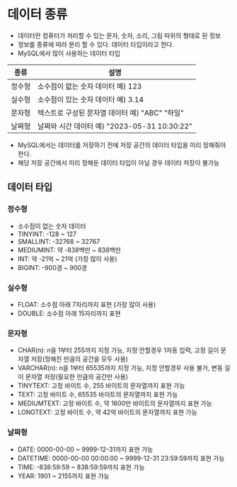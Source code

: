 # 데이터 종류
- 데이터란 컴퓨터가 처리할 수 있는 문자, 숫자, 소리, 그림 따위의 형태로 된 정보
- 정보를 종류에 따라 분리 할 수 있다. 데이터 타입이라고 한다.
- MySQL에서 많이 사용하는 데이터 타입

종류 | 설명
-- | --
정수형 | 소수점이 없는 숫자 데이터 예) 123
실수형 | 소수점이 있는 숫자 데이터 예) 3.14
문자형 | 텍스트로 구성된 문자열 데이터 예) "ABC" "하일"
날짜형 | 날짜와 시간 데이터 예) "2023-05-31 10:30:22"

- MySQL에서는 데이터를 저장하기 전에 저장 공간의 데이터 타입을 미리 정해줘야 한다.
- 해당 저장 공간에서 미리 정해둔 데이터 타입이 아닐 경우 데이터 저장이 불가능

## 데이터 타입
### 정수형
- 소수점이 없는 숫자 데이터
- TINYINT: -128 ~ 127 
- SMALLINT: -32768 ~ 32767
- MEDIUMINT: 약 -838백만 ~ 838백만
- INT: 약 -21억 ~ 21억 (가장 많이 사용)
- BIGINT: -900경 ~ 900경

### 실수형
- FLOAT: 소수점 아래 7자리까지 표현 (가장 많이 사용)
- DOUBLE: 소수점 아래 15자리까지 표현

### 문자형
- CHAR(n): n을 1부터 255까지 지정 가능, 지정 안할경우 1자동 입력, 고정 길이 문자열 저장(정해진 만큼의 공간을 모두 사용)
- VARCHAR(n): n을 1부터 65535까지 지정 가능, 지정 안할경우 사용 불가, 변동 길이 문자열 저장(필요한 만큼의 공간만 사용)
- TINYTEXT: 고정 바이트 수, 255 바이트의 문자열까지 표현 가능
- TEXT: 고정 바이트 수, 65535 바이트의 문자열까지 표현 가능
- MEDIUMTEXT: 고정 바이트 수, 약 1600만 바이트의 문자열까지 표현 가능
- LONGTEXT: 고정 바이트 수, 약 42억 바이트의 문자열까지 표현 가능

### 날짜형
- DATE: 0000-00-00 ~ 9999-12-31까지 표현 가능
- DATETIME: 0000-00-00 00:00:00 ~ 9999-12-31 23:59:59까지 표현 가능
- TIME: -838:59:59 ~ 838:59:59까지 표현 가능
- YEAR: 1901 ~ 2155까지 표현 가능




























